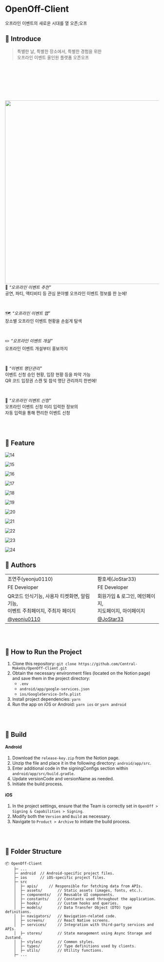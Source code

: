 # OpenOff-Client

오프라인 이벤트의 새로운 시대를 열 오픈;오프

## 🎪 Introduce
> 특별한 날, 특별한 장소에서, 특별한 경험을 위한 <br/>
오프라인 이벤트 올인원 플랫폼 오픈오프
<br/>
<img align="right" width="600" style="margin-top: 100px;" src="https://github.com/Central-MakeUs/OpenOff-Client/assets/52379503/5deb3a4b-42a7-4c9b-b4f6-b671cf173f5c"/>


👀 
*“오프라인 이벤트 추천”* <br/>
공연, 파티, 액티비티 등 관심 분야별 오프라인 이벤트 정보를 한 눈에!

<br/>

🗺️ 
*“오프라인 이벤트 맵”* <br/>
장소별 오프라인 이벤트 현황을 손쉽게 탐색

<br/>

✏️ 
*“오프라인 이벤트 개설”* <br/>
오프라인 이벤트 개설부터 홍보까지

<br/>

📒
*“이벤트 명단관리”* <br/>
이벤트 신청 승인 현황, 입장 현황 등을 파악 가능 <br/>
QR 코드 입장권 스캔 및 참석 명단 관리까지 한번에!

<br/>

🎯
*“오프라인 이벤트 신청”* <br/>
오프라인 이벤트 신청 미리 입력한 정보의 <br/>
자동 입력을 통해 편리한 이벤트 신청

<br/>
<br/>

## 🎪 Feature

![14](https://github.com/Central-MakeUs/OpenOff-Client/assets/52379503/b500bfba-214c-455d-94f7-cbf53ee5b90e)

![15](https://github.com/Central-MakeUs/OpenOff-Client/assets/52379503/879c76c0-ae98-41b5-b8cf-3ec2b50248c8)

![16](https://github.com/Central-MakeUs/OpenOff-Client/assets/52379503/f0f7e1dc-81ec-4032-88f1-cbd4e48ff74e)

![17](https://github.com/Central-MakeUs/OpenOff-Client/assets/52379503/c66d3c17-792d-417f-b447-2deca277439c)

![18](https://github.com/Central-MakeUs/OpenOff-Client/assets/52379503/9fa3f39a-b969-44f3-8fc6-bdc782512126)

![19](https://github.com/Central-MakeUs/OpenOff-Client/assets/52379503/64345c2f-116a-46fa-a5ba-b0e3f395e9bf)

![20](https://github.com/Central-MakeUs/OpenOff-Client/assets/52379503/3fc34b86-f1c0-48ab-b9d9-a8fca44c984a)

![21](https://github.com/Central-MakeUs/OpenOff-Client/assets/52379503/c4f15d51-08c7-4389-bc1e-e43a22806468)

![22](https://github.com/Central-MakeUs/OpenOff-Client/assets/52379503/7c2e51fc-e919-4938-ac00-0875a60f65b6)

![23](https://github.com/Central-MakeUs/OpenOff-Client/assets/52379503/422dda81-d8f1-4d96-80a0-17b3de4e4f40)

![24](https://github.com/Central-MakeUs/OpenOff-Client/assets/52379503/73dfe167-e479-4ba5-9ac9-0c7ec5feae25)


## 🎪 Authors

<table class="tg">
	<tbody>
	    <tr>
	        <td>조연주(yeonju0110)</td>
	        <td>황호세(JoStar33)</td>
	    </tr>
	    <tr>
	        <td>FE Developer</td>
	        <td>FE Developer</td>
	    </tr>
	      <tr>
	        <td>QR코드 인식기능, 사용자 티켓화면, 알림기능,</br> 이벤트 주최페이지, 주최자 페이지</td>
	        <td>회원가입 & 로그인, 메인페이지,</br> 지도페이지, 마이페이지</td>
	    </tr>
	    <tr>
	        <td><a href="https://github.com/yeonju0110">@yeonju0110</a></td>
	        <td><a href="https://github.com/JoStar33">@JoStar33</a></td>
	    </tr>
	</tbody>
</table>
<br/>
<br/>

## 🎪 How to Run the Project

1. Clone this repository: `git clone https://github.com/Central-MakeUs/OpenOff-Client.git`
2. Obtain the necessary environment files (located on the Notion page) and save them in the project directory:
   - `.env`
   - `android/app/google-services.json`
   - `ios/GoogleService-Info.plist`
3. Install project dependencies: `yarn`
4. Run the app on iOS or Android: `yarn ios` or `yarn android`
<br/>
<br/>

## 🎪 Build

#### Android

1. Download the `release-key.zip` from the Notion page.
2. Unzip the file and place it in the following directory: `android/app/src`.
3. Enter additional code in the signingConfigs section within `android/app/src/build.gradle`.
4. Update versionCode and versionName as needed.
5. Initiate the build process.

#### iOS

1. In the project settings, ensure that the Team is correctly set in `OpenOff > Signing & Capabilities > Signing`.
2. Modify both the `Version` and `Build` as necessary.
3. Navigate to `Product > Archive` to initiate the build process.
<br/>
<br/>

## 🎪 Folder Structure

```
📦 OpenOff-Client
	├─ ...
	├─ android	// Android-specific project files.
	├─ ios		// iOS-specific project files.
	├─ src
	│  ├─ apis/		// Responsible for fetching data from APIs.
	│  ├─ assets/		// Static assets (images, fonts, etc.).
	│  ├─ components/	// Reusable UI components.
	│  ├─ constants/	// Constants used throughout the application.
	│  ├─ hooks/		// Custom hooks and queries.
	│  ├─ models/		// Data Transfer Object (DTO) type definitions.
	│  ├─ navigators/	// Navigation-related code.
	│  ├─ screens/		// React Native screens.
	│  ├─ services/		// Integration with third-party services and APIs.
	│  ├─ stores/		// State management using Async Storage and Zustand.
	│  ├─ styles/		// Common styles.
	│  ├─ types/		// Type definitions used by clients.
	│  ├─ utils/		// Utility functions.
	├─ ...
```
